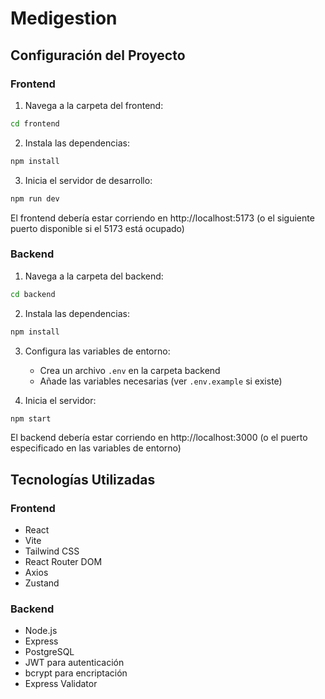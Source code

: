 # Medigestion

## Configuración del Proyecto

### Frontend

1. Navega a la carpeta del frontend:
```bash
cd frontend
```

2. Instala las dependencias:
```bash
npm install
```

3. Inicia el servidor de desarrollo:
```bash
npm run dev
```

El frontend debería estar corriendo en http://localhost:5173 (o el siguiente puerto disponible si el 5173 está ocupado)

### Backend

1. Navega a la carpeta del backend:
```bash
cd backend
```

2. Instala las dependencias:
```bash
npm install
```

3. Configura las variables de entorno:
   - Crea un archivo `.env` en la carpeta backend
   - Añade las variables necesarias (ver `.env.example` si existe)

4. Inicia el servidor:
```bash
npm start
```

El backend debería estar corriendo en http://localhost:3000 (o el puerto especificado en las variables de entorno)

## Tecnologías Utilizadas

### Frontend
- React
- Vite
- Tailwind CSS
- React Router DOM
- Axios
- Zustand

### Backend
- Node.js
- Express
- PostgreSQL
- JWT para autenticación
- bcrypt para encriptación
- Express Validator